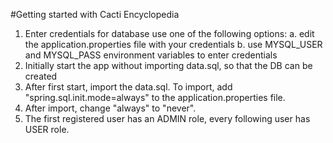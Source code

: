 #Getting started with Cacti Encyclopedia

1. Enter credentials for database use one of the following options:
    a. edit the application.properties file with your credentials
    b. use MYSQL_USER and MYSQL_PASS environment variables to enter credentials
2. Initially start the app without importing data.sql, so that the DB can be created
3. After first start, import the data.sql. To import, add "spring.sql.init.mode=always" to the application.properties file.
4. After import, change "always" to "never".
5. The first registered user has an ADMIN role, every following user has USER role.
